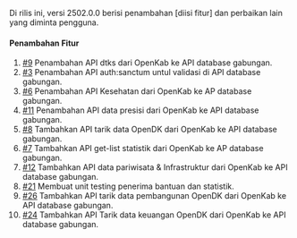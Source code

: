 Di rilis ini, versi 2502.0.0 berisi penambahan [diisi fitur] dan perbaikan lain yang diminta pengguna.

#### Penambahan Fitur

1. [#9](https://github.com/OpenSID/API-Database-Gabungan/issues/9) Penambahan API dtks dari OpenKab ke API database gabungan.
2. [#3](https://github.com/OpenSID/API-Database-Gabungan/issues/3) Penambahan API auth:sanctum untul validasi di API database gabungan.
3. [#6](https://github.com/OpenSID/API-Database-Gabungan/issues/6) Penambahan API Kesehatan dari OpenKab ke AP database gabungan.
4. [#11](https://github.com/OpenSID/API-Database-Gabungan/issues/11) Penambahan API data presisi dari OpenKab ke API database gabungan.
5. [#8](https://github.com/OpenSID/API-Database-Gabungan/issues/8) Tambahkan API tarik data OpenDK dari OpenKab ke API database gabungan.
6. [#7](https://github.com/OpenSID/API-Database-Gabungan/issues/7) Tambahkan API get-list statistik dari OpenKab ke AP database gabungan.
7. [#12](https://github.com/OpenSID/API-Database-Gabungan/issues/12) Tambahkan API data pariwisata & Infrastruktur dari OpenKab ke API database gabungan.
8. [#21](https://github.com/OpenSID/API-Database-Gabungan/issues/21) Membuat unit testing penerima bantuan dan statistik.
9. [#26](https://github.com/OpenSID/API-Database-Gabungan/issues/26) Tambahkan API tarik data pembangunan OpenDK dari OpenKab ke API database gabungan.
10. [#24](https://github.com/OpenSID/API-Database-Gabungan/issues/24) Tambahkan API Tarik data keuangan OpenDK dari OpenKab ke API database gabungan.